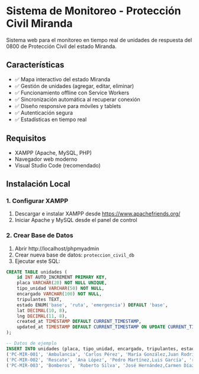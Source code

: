 # Sistema de Monitoreo - Protección Civil Miranda

Sistema web para el monitoreo en tiempo real de unidades de respuesta del 0800 de Protección Civil del estado Miranda.

## Características

- ✅ Mapa interactivo del estado Miranda
- ✅ Gestión de unidades (agregar, editar, eliminar)
- ✅ Funcionamiento offline con Service Workers
- ✅ Sincronización automática al recuperar conexión
- ✅ Diseño responsive para móviles y tablets
- ✅ Autenticación segura
- ✅ Estadísticas en tiempo real

## Requisitos

- XAMPP (Apache, MySQL, PHP)
- Navegador web moderno
- Visual Studio Code (recomendado)

## Instalación Local

### 1. Configurar XAMPP

1. Descargar e instalar XAMPP desde https://www.apachefriends.org/
2. Iniciar Apache y MySQL desde el panel de control

### 2. Crear Base de Datos

1. Abrir http://localhost/phpmyadmin
2. Crear nueva base de datos: `proteccion_civil_db`
3. Ejecutar este SQL:

```sql
CREATE TABLE unidades (
    id INT AUTO_INCREMENT PRIMARY KEY,
    placa VARCHAR(20) NOT NULL UNIQUE,
    tipo_unidad VARCHAR(50) NOT NULL,
    encargado VARCHAR(100) NOT NULL,
    tripulantes TEXT,
    estado ENUM('base', 'ruta', 'emergencia') DEFAULT 'base',
    lat DECIMAL(10, 8),
    lng DECIMAL(11, 8),
    created_at TIMESTAMP DEFAULT CURRENT_TIMESTAMP,
    updated_at TIMESTAMP DEFAULT CURRENT_TIMESTAMP ON UPDATE CURRENT_TIMESTAMP
);

-- Datos de ejemplo
INSERT INTO unidades (placa, tipo_unidad, encargado, tripulantes, estado) VALUES
('PC-MIR-001', 'Ambulancia', 'Carlos Pérez', 'María González,Juan Rodríguez', 'base'),
('PC-MIR-002', 'Rescate', 'Ana López', 'Pedro Martínez,Luis García', 'ruta'),
('PC-MIR-003', 'Bomberos', 'Roberto Silva', 'José Hernández,Carmen Díaz', 'emergencia');